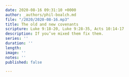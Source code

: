 ```yaml
---
date: 2020-08-16 09:31:10 +0000
author: _authors/phil-boalch.md
file: "/2020/2020-08-16.mp3"
title: The old and new covenants
scripture: Luke 9:18-20, Luke 9:28-35, Acts 10:14-17
description: If you’ve mixed them fix them.
series: ''
duration: ''
length: 
image: ''
notes: ''
published: false

---
```

